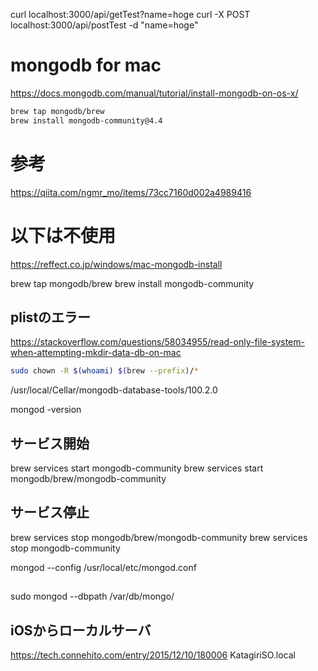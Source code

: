curl localhost:3000/api/getTest?name=hoge
curl -X POST localhost:3000/api/postTest -d "name=hoge"




# mongodb for mac
https://docs.mongodb.com/manual/tutorial/install-mongodb-on-os-x/

```bash
brew tap mongodb/brew
brew install mongodb-community@4.4
```
# 参考
https://qiita.com/ngmr_mo/items/73cc7160d002a4989416

# 以下は不使用
https://reffect.co.jp/windows/mac-mongodb-install

brew tap mongodb/brew
brew install mongodb-community

## plistのエラー
https://stackoverflow.com/questions/58034955/read-only-file-system-when-attempting-mkdir-data-db-on-mac
```bash
sudo chown -R $(whoami) $(brew --prefix)/*
```


/usr/local/Cellar/mongodb-database-tools/100.2.0

mongod -version

## サービス開始
brew services start mongodb-community
brew services start mongodb/brew/mongodb-community

## サービス停止
brew services stop mongodb/brew/mongodb-community
brew services stop mongodb-community

mongod --config /usr/local/etc/mongod.conf


## 
sudo mongod --dbpath /var/db/mongo/

## iOSからローカルサーバ
https://tech.connehito.com/entry/2015/12/10/180006
KatagiriSO.local
